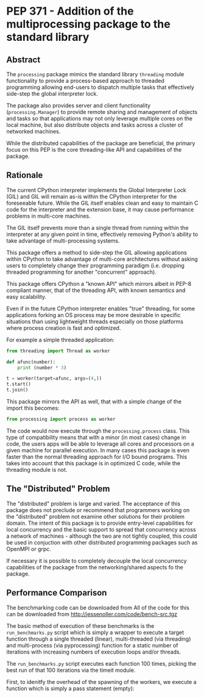 # PEP 371 - Addition of the multiprocessing package to the standard library

## Abstract

The `processing` package mimics the standard library `threading` module functionality to provide a process-based approach to threaded programming allowing end-users to dispatch multiple tasks that effectively side-step the global interpreter lock.

The package also provides server and client functionality (`processing.Manager`) to provide remote sharing and management of objects and tasks so that applications may not only leverage multiple cores on the local machine, but also distribute objects and tasks across a cluster of networked machines.

While the distributed capabilities of the package are beneficial, the primary focus on this PEP is the core threading-like API and capabilities of the package.

## Rationale

The current CPython interpreter implements the Global Interpreter Lock (GIL) and GIL will remain as-is within the CPython interpreter for the foreseeable future. While the GIL itself enables clean and easy to maintain C code for the interpreter and the extension base, it may cause performance problems in multi-core machines.

The GIL itself prevents more than a single thread from running within the interpreter at any given point in time, effectively removing Python's ability to take advantage of multi-processing systems.

This package offers a method to side-step the GIL allowing applications within CPython to take advantage of multi-core architectures without asking users to completely change their programming paradigm (i.e. dropping threaded programming for another "concurrent" approach). 

This package offers CPython a "known API" which mirrors albeit in PEP-8 compliant manner, that of the threading  API, with known semantics and easy scalability.

Even if in the future CPython interpreter enables "true" threading, for some applications forking an OS process may be more desirable in specific situations than using lightweight threads especially on those platforms where process creation is fast and optimized.

For example a simple threaded application:

```python
from threading import Thread as worker

def afunc(number):
    print (number * 3)

t = worker(target=afunc, args=(4,))
t.start()
t.join()
```

This package mirrors the API as well, that with a simple change of the import this becomes:

```python
from processing import process as worker
```

The code would now execute through the `processing.process` class. This type of compatibility means that with a minor (in most cases) change in code, the users apps will be able to leverage all cores and processors on a given machine for parallel execution. In many cases this package is even faster than the normal threading approach for I/O bound programs. This takes into account that this package is in optimized C code, while the threading module is not. 

## The "Distributed" Problem

The "distributed" problem is large and varied. The acceptance of this package does not preclude or recommend that programmers working on the "distributed" problem not examine other solutions for their problem domain. The intent of this package is to provide entry-level capabilities for local concurrency and the basic support to spread that concurrency across a network of machines - although the two are not tightly coupled, this could be used in conjuction with other distributed
programming packages such as OpenMPI or grpc. 

If necessary it is possible to completely decouple the local concurrency capabilities of the package from the networking/shared aspects fo the package. 

## Performance Comparison

The benchmarking code can be downloaded from All of the code for this can be downloaded from http://jessenoller.com/code/bench-src.tgz

The basic method of execution of these benchmarks is the `run_benchmarks.py` script which is simply a wrapper to execute a target function through a single threaded (linear), multi-threaded (via threading) and multi-process (via pyprocessing) function for a static number of iterations with increasing numbers of execution loops and/or threads.

The `run_benchmarks.py` script executes each function 100 times, picking the best run of that 100 iterations via the timeit module. 

First, to idenitfy the overhead of the spawning of the workers, we execute a function which is simply a pass statement (empty):


